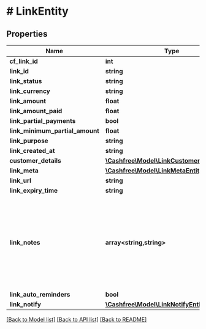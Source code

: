 # # LinkEntity

## Properties

Name | Type | Description | Notes
------------ | ------------- | ------------- | -------------
**cf_link_id** | **int** |  | [optional]
**link_id** | **string** |  | [optional]
**link_status** | **string** |  | [optional]
**link_currency** | **string** |  | [optional]
**link_amount** | **float** |  | [optional]
**link_amount_paid** | **float** |  | [optional]
**link_partial_payments** | **bool** |  | [optional]
**link_minimum_partial_amount** | **float** |  | [optional]
**link_purpose** | **string** |  | [optional]
**link_created_at** | **string** |  | [optional]
**customer_details** | [**\Cashfree\Model\LinkCustomerDetailsEntity**](LinkCustomerDetailsEntity.md) |  | [optional]
**link_meta** | [**\Cashfree\Model\LinkMetaEntity**](LinkMetaEntity.md) |  | [optional]
**link_url** | **string** |  | [optional]
**link_expiry_time** | **string** |  | [optional]
**link_notes** | **array<string,string>** | Key-value pair that can be used to store additional information about the entity. Maximum 5 key-value pairs | [optional]
**link_auto_reminders** | **bool** |  | [optional]
**link_notify** | [**\Cashfree\Model\LinkNotifyEntity**](LinkNotifyEntity.md) |  | [optional]

[[Back to Model list]](../../README.md#models) [[Back to API list]](../../README.md#endpoints) [[Back to README]](../../README.md)
